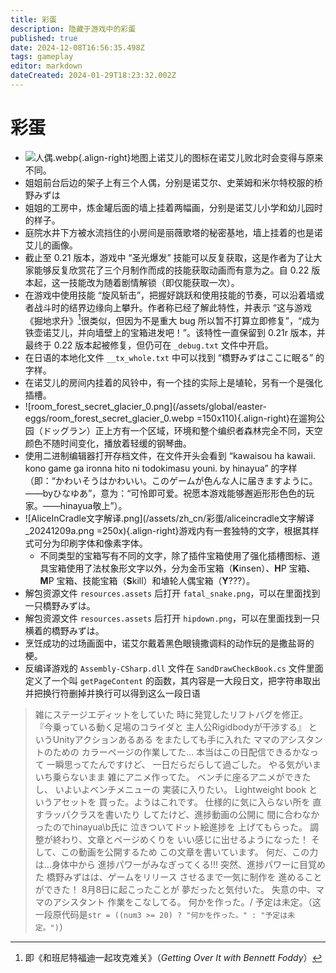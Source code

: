 ```yaml
---
title: 彩蛋
description: 隐藏于游戏中的彩蛋
published: true
date: 2024-12-08T16:56:35.498Z
tags: gameplay
editor: markdown
dateCreated: 2024-01-29T18:23:32.002Z
---
```


# 彩蛋

- ![人偶.webp](/assets/zh_cn/彩蛋/人偶.webp){.align-right}地图上诺艾儿的图标在诺艾儿败北时会变得与原来不同。
- 姐姐前台后边的架子上有三个人偶，分别是诺艾尔、史莱姆和米尔特校服的桥野みずは
- 姐姐的工房中，炼金罐后面的墙上挂着两幅画，分别是诺艾儿小学和幼儿园时的样子。
- 庭院水井下方被水流挡住的小房间是丽薇歌塔的秘密基地，墙上挂着的也是诺艾儿的画像。
- 截止至 0.21 版本，游戏中 “圣光爆发” 技能可以反复获取，这是作者为了让大家能够反复欣赏花了三个月制作而成的技能获取动画而有意为之。自 0.22 版本起，这一技能改为随着剧情解锁（即仅能获取一次）。
- 在游戏中使用技能 “旋风斩击”，把握好跳跃和使用技能的节奏，可以沿着墙或者战斗时的结界边缘向上攀升。作者称已经了解此特性，并表示 “这与游戏《掘地求升》[^1]很类似，但因为不是重大 bug 所以暂不打算立即修复”，“成为铁壶诺艾儿，并向墙壁上的宝箱进发吧！”。该特性一直保留到 0.21r 版本，并最终于 0.22 版本起被修复，但仍可在 ``_debug.txt`` 文件中开启。
- 在日语的本地化文件 ``__tx_whole.txt`` 中可以找到 “橋野みずはここに眠る” 的字样。
- 在诺艾儿的房间内挂着的风铃中，有一个挂的实际上是埴轮，另有一个是强化插槽。
- ![room_forest_secret_glacier_0.png](/assets/global/easter-eggs/room_forest_secret_glacier_0.webp =150x110){.align-right}在遛狗公园（ドッグラン）正上方有一个区域，环境和整个编织者森林完全不同，天空颜色不随时间变化，播放着轻缓的钢琴曲。
- 使用二进制编辑器打开存档文件，在文件开头会看到 “kawaisou ha kawaii. kono game ga ironna hito ni todokimasu youni. by hinayua” 的字样（即：“<span lang=ja>かわいそうはかわいい。このゲームが色んな人に届きますように。——byひなゆあ</span>”，意为：“可怜即可爱。祝愿本游戏能够邂逅形形色色的玩家。——hinayua敬上”）。
- ![AliceInCradle文字解译.png](/assets/zh_cn/彩蛋/aliceincradle文字解译_20241209a.png =250x){.align-right}游戏内有一套独特的文字，根据其样式可分为印刷字体和像素字体。
  - 不同类型的宝箱写有不同的文字，除了插件宝箱使用了强化插槽图标、道具宝箱使用了法杖象形文字以外，分为金币宝箱（**K**insen）、**H**P 宝箱、**M**P 宝箱、技能宝箱（**S**kill）和埴轮人偶宝箱（**Y**???）。
- 解包资源文件 ``resources.assets`` 后打开 ``fatal_snake.png``，可以在里面找到一只橋野みずは。
- 解包资源文件 ``resources.assets`` 后打开 ``hipdown.png``，可以在里面找到一只横着的橋野みずは。
- 烹饪成功的过场画面中，诺艾尔戴着黑色眼镜撒调料的动作玩的是撒盐哥的梗。
- 反编译游戏的 ``Assembly-CSharp.dll`` 文件在 ``SandDrawCheckBook.cs`` 文件里面定义了一个叫 ``getPageContent`` 的函数，其内容是一大段日文，把字符串取出并把换行符删掉并换行可以得到这么一段日语
<div markdown lang="ja" style="clear: both;">

> 雑にステージエディットをしていた
> 時に発覚したリフトバグを修正。
> 『今乗っている動く足場のコライダと
> 主人公Rigidbodyが干渉する』
> というUnityアクションあるある
> をまたしても手に入れた
> ママのアシスタントのための
> カラーページの作業してた…
> 本当はこの日配信できるかなって
> 一瞬思ってたんですけど、
> 一日だらだらして過ごした。
> やる気がいまいち乗らないまま
> 雑にアニメ作ってた。
> ベンチに座るアニメができたし、
> いよいよベンチメニューの
> 実装に入りたい。
> Lightweight book というアセットを
> 買った。ようはこれです。
> 仕様的に気に入らない所を
> 直すラッパクラスを書いたり
> してたけど、進捗動画の公開に
> 間に合わなかったのでhinayua\b氏に
> 泣きついてドット絵進捗を
> 上げてもらった。
> 調整が終わり、文章とページめくりを
> いい感じに出せるようになった！
> そして、この動画を公開するため
> この文章を書いています。
> 何だ、この力は…身体中から
> 進捗パワーがみなぎってくる!!!
> 突然、進捗パワーに目覚めた
> 橋野みずはは、ゲームをリリース
> させるまで一気に制作を
> 進めることができた！
> 8月8日に起こったことが
> 夢だったと気付いた。
> 失意の中、ママのアシスタント
> 作業をこなしてる。
> 何かを作った。/ 予定は未定。（<span lang="zh">这一段原代码是</span>`str = ((num3 >= 20) ? "何かを作った。" : "予定は未定。")`）

</div>

[^1]: 即《和班尼特福迪一起攻克难关》（*Getting Over It with Bennett Foddy*）